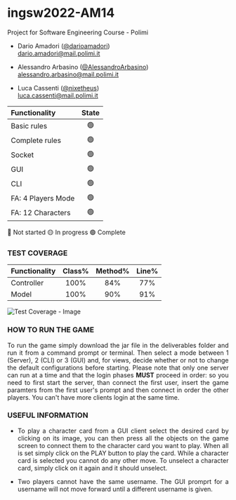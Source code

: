 # ingsw2022-AM14
Project for Software Engineering Course - Polimi

- Dario Amadori ([@darioamadori](https://github.com/darioamadori))<br>dario.amadori@mail.polimi.it

- Alessandro Arbasino ([@AlessandroArbasino](https://github.com/AlessandroArbasino))<br>alessandro.arbasino@mail.polimi.it

- Luca Cassenti ([@nixetheus](https://github.com/nixetheus))<br>luca.cassenti@mail.polimi.it

| Functionality        |  State  |
|:---------------------|:-------:|
| Basic rules          | 🟢 |
| Complete rules       | 🟢 |
| Socket               | 🟢 |
| GUI                  | 🟢 |
| CLI                  | 🟢 |
| FA: 4 Players Mode   | 🟢 |
| FA: 12 Characters    | 🟢 |

🔴 Not started
🟡 In progress
🟢 Complete

### TEST COVERAGE

| Functionality        |  Class%  |  Method%  |   Line%   |
|:---------------------|:--------:|:---------:|:---------:|
| Controller           |100%      |84%        |77%        |
| Model                |100%      |90%        |91%        |

![Test Coverage - Image](https://github.com/nixetheus/ingsw-AM14/blob/main/deliverables/coverage.png)

### HOW TO RUN THE GAME

<p align="justify">To run the game simply download the jar file in the deliverables folder and run it from a command prompt or terminal.
Then select a mode between 1 (Server), 2 (CLI) or 3 (GUI) and, for views, decide whether or not to change the default configurations before starting. Please note that only one server can run at a time and that the login phases <b>MUST</b> proceed in order: so you need to first start the server, than connect the first user, insert the game paramters from the first user's prompt and then connect in order the other players.
You can't have more clients login at the same time.</p>

### USEFUL INFORMATION

- <p align="justify">To play a character card from a GUI client select the desired card by clicking on its image, you can then press all the objects on the game screen to connect them to the character card you want to play. When all is set simply click on the PLAY button to play the card. While a character card is selected you cannot do any other move. To unselect a character card, simply click on it again and it should unselect.</p>

- <p align="justify">Two players cannot have the same username. The GUI promprt for a username will not move forward until a different username is given.</p>
